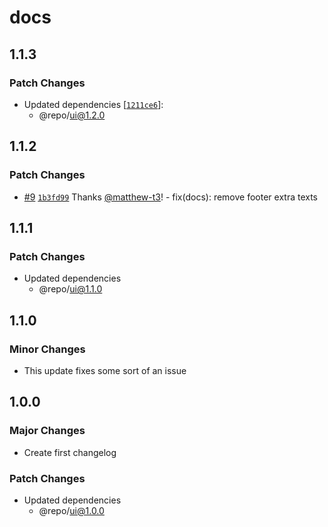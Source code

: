 # docs

## 1.1.3

### Patch Changes

- Updated dependencies [[`1211ce6`](https://github.com/matthew-t3/monorepo/commit/1211ce6afbc22056b3d68ce77395ca4ee8aec77e)]:
  - @repo/ui@1.2.0

## 1.1.2

### Patch Changes

- [#9](https://github.com/matthew-t3/monorepo/pull/9) [`1b3fd99`](https://github.com/matthew-t3/monorepo/commit/1b3fd992ad24d82b3dfbc7452ee64afefe788b46) Thanks [@matthew-t3](https://github.com/matthew-t3)! - fix(docs): remove footer extra texts

## 1.1.1

### Patch Changes

- Updated dependencies
  - @repo/ui@1.1.0

## 1.1.0

### Minor Changes

- This update fixes some sort of an issue

## 1.0.0

### Major Changes

- Create first changelog

### Patch Changes

- Updated dependencies
  - @repo/ui@1.0.0
